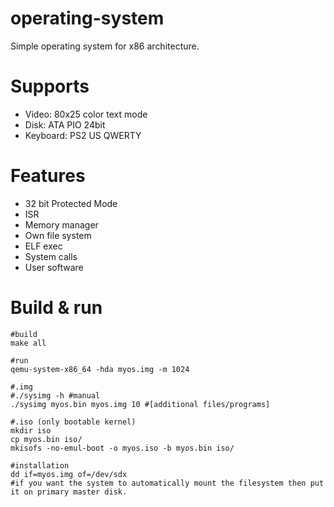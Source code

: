 # operating-system
Simple operating system for x86 architecture.

# Supports
* Video: 80x25 color text mode
* Disk: ATA PIO 24bit
* Keyboard: PS2 US QWERTY

# Features
* 32 bit Protected Mode
* ISR
* Memory manager
* Own file system
* ELF exec
* System calls
* User software

# Build & run
```
#build
make all

#run
qemu-system-x86_64 -hda myos.img -m 1024

#.img
#./sysimg -h #manual
./sysimg myos.bin myos.img 10 #[additional files/programs]

#.iso (only bootable kernel)
mkdir iso
cp myos.bin iso/
mkisofs -no-emul-boot -o myos.iso -b myos.bin iso/

#installation
dd if=myos.img of=/dev/sdx
#if you want the system to automatically mount the filesystem then put it on primary master disk.
```
